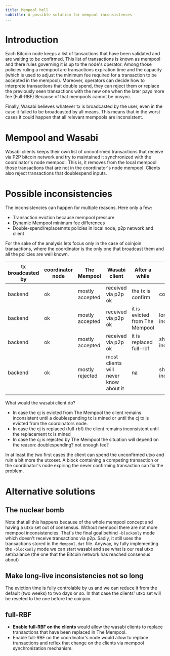 ```yaml
---
title: Mempool hell
subtitle: A possible solution for mempool inconsistences
...
```


# Introduction

Each Bitcoin node keeps a list of tansactions that have been validated and are waiting to be confirmed. This list of transactions is known as mempool and there rules governing it is up to the node's operator. Among those policies ruling a mempool are transactions expiration time and the capacity (which is used to adjust the minimum fee required for a transaction to be accepted in the mempool). Moreover, operators can decide how to interprete transactions that double spend, they can reject them or replace the previously seen transactions with the new one when the later pays more fee (Full-RBF) Because of that mempools cannot be onsync.

Finally, Wasabi believes whatever tx is broadcasted by the user, even in the case it failed to be broadcasted by all means. This means that in the worst cases it could happen that all relevant mempools are inconsistent.

# Mempool and Wasabi

Wasabi clients keeps their own list of unconfirmed transactions that receive via P2P bitcoin network and try to maintained it synchronized with the coordinator's node mempool. This is, it removes 
from the local mempool those transactions that are not in the coordinator's node mempool. Clients also reject transactions that doublespend inputs.

# Possible inconsistencies

The inconsistencies can happen for multiple reasons. Here only a few:

* Transaction eviction because mempool pressure
* Dynamic Mempool minimum fee differences
* Double-spend/replacemnts policies in local node, p2p network and client

For the sake of the analysis lets focus only in the case of coinjoin transactions, where the coordinator is the only one that broadcast them and all the policies are well known.

| tx broadcasted by | coordinator node | The Mempool     | Wasabi client                         | After a while                  | Result                   |
|-------------------|------------------|-----------------|---------------------------------------|--------------------------------|--------------------------|
| backend           | ok               | mostly accepted | received via p2p ok                   | the tx is confirm              | consistency              |
| backend           | ok               | mostly accepted | received via p2p ok                   | it is evicted from The Mempool | long-live inconsistence  |
| backend           | ok               | mostly accepted | received via p2p ok                   | it is replaced full-rbf        | short-live inconsistence |
| backend           | ok               | mostly rejected | most clients will never know about it | na                             | short-live inconsistency |
|                   |                  |                 |                                       |                                |                          |

What would the wasabi client do?

* In case the cj is evicted from The Mempool the client remains inconsistent until a doublespending tx is mined or until the cj tx is evicted from the coordinators node.
* In case the cj is replaced (full-rbf) the client remains inconsistent until the replacement tx is mined
* In case the cj is rejected by The Mempool the situation will depend on the reason: doublespending? not enough fee? 
  
In at least the two first cases the client can spend the unconfirmed utxo and ruin a bit more the utxoset. A block containing a competing transaction or the coordinator's node expiring the never confirming transaction can fix the problem.

# Alternative solutions

## The nuclear bomb

Note that all this happens because of the whole mempool concept and having a utxo set out of consensus. Without mempool there are not more mempool inconsistencies. That's the final goal behind `-blockonly` mode which doesn't receive transactions via p2p. Sadly, it still uses the transactions stored in the `Mempool.dat` file. Anyway, by fully implementing the `-blockonly` mode we can start wasabi and see what is our real utxo set/balance (the one that the Bitcoin network has reached consensus about)

## Make long-live inconsistencies not so long

The eviction time is fully controlable by us and we can reduce it from the default (two weeks) to two days or so. In that case the clients' utxo set will be reseted to the one before the coinjoin.

## full-RBF

* **Enable full-RBF on the clients** would allow the wasabi clients to replace transactions that have been replaced in The Mempool.
* Enable full-RBF on the coordinator's node would allow to replace transactions and reflex that change on the clients via mempool synchronization mechanism.





